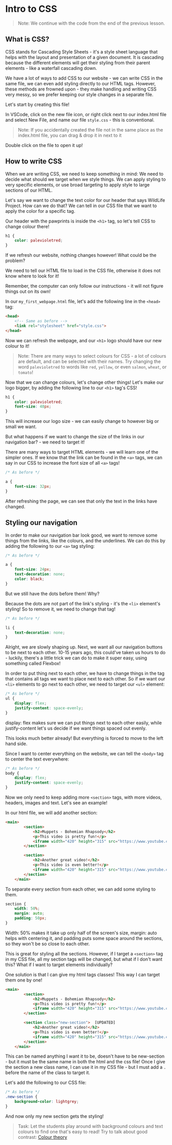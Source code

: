 # Intro to CSS

> Note: We continue with the code from the end of the previous lesson.

## What is CSS?

CSS stands for Cascading Style Sheets - it's a style sheet language that helps with the layout and presentation of a given document. It is cascading because the different elements will get their styling from their parent elements - like a waterfall cascading down. 

We have a lot of ways to add CSS to our website - we can write CSS in the same file, we can even add styling directly to our HTML tags. However, these methods are frowned upon - they make handling and writing CSS very messy, so we prefer keeping our style changes in a separate file.

Let's start by creating this file!

In VSCode, click on the new file icon, or right click next to our index.html file and select New File, and name our file `style.css` - this is conventional.

> Note: If you accidentally created the file not in the same place as the index.html file, you can drag & drop it in next to it

Double click on the file to open it up!

## How to write CSS

When we are writing CSS, we need to keep something in mind: We need to decide what should we target when we style things. We can apply styling to very specific elements, or use broad targeting to apply style to large sections of our HTML.

Let's say we want to change the text color for our header that says WildLife Project. How can we do that? We can tell in our CSS file that we want to apply the color for a specific tag.

Our header with the pawprints is inside the `<h1>` tag, so let's tell CSS to change colour there!

```css
h1 {
    color: palevioletred;
}
```

If we refresh our website, nothing changes however! What could be the problem?

We need to tell our HTML file to load in the CSS file, otherwise it does not know where to look for it!

Remember, the computer can only follow our instructions - it will not figure things out on its own!

In our `my_first_webpage.html` file, let's add the following line in the `<head>` tag:

```html
<head>
    <!-- Same as before -->
    <link rel="stylesheet" href="style.css">
</head>
```

Now we can refresh the webpage, and our `<h1>` logo should have our new colour to it!

> Note: There are many ways to select colours for CSS - a lot of colours are default, and can be selected with their names. Try changing the word `palevioletred` to words like `red`, `yellow`, or even `salmon`, `wheat`, or `tomato`!

Now that we can change colours, let's change other things! Let's make our logo bigger, by adding the following line to our `<h1>` tag's CSS!

```css
h1 {
    color: palevioletred;
    font-size: 48px;
}
```

This will increase our logo size - we can easily change to however big or small we want.

But what happens if we want to change the size of the links in our navigation bar? - we need to target it!

There are many ways to target HTML elements - we will learn one of the simpler ones. If we know that the link can be found in the `<a>` tags, we can say in our CSS to increase the font size of all `<a>` tags!

```css
/* As before */

a {
    font-size: 32px;
}
```
After refreshing the page, we can see that only the text in the links have changed.

## Styling our navigation

In order to make our navigation bar look good, we want to remove some things from the links, like the colours, and the underlines. We can do this by adding the following to our `<a>` tag styling:

```css
/* As before */

a {
    font-size: 24px;
    text-decoration: none;
    color: black;
}
```

But we still have the dots before them! Why?

Because the dots are not part of the link's styling - it's the `<li>` element's styling! So to remove it, we need to change that tag!

```css
/* As before */

li {
    text-decoration: none;
}
```

Alright, we are slowly shaping up. Next, we want all our navigation buttons to be next to each other. 10-15 years ago, this could've taken us hours to do - luckily, there's a little trick we can do to make it super easy, using something called Flexbox!

In order to put thing next to each other, we have to change things in the tag that contains all tags we want to place next to each other. So if we want our `<li>` elements to go next to each other, we need to target our `<ul>` element:

```css
/* As before */
ul {
    display: flex;
    justify-content: space-evenly;
}
```

display: flex makes sure we can put things next to each other easily, while justify-content let's us decide if we want things spaced out evenly.

This looks much better already! But everything is forced to move to the left hand side.

Since I want to center everything on the website, we can tell the `<body>` tag to center the text everywhere:

```css
/* As before */
body {
    display: flex;
    justify-content: space-evenly;
}
```


Now we only need to keep adding more `<section>` tags, with more videos, headers, images and text. Let's see an example!

In our html file, we will add another section:

```html
<main>
        <section>
            <h2>Muppets - Bohemian Rhapsody</h2>
            <p>This video is pretty fun!</p>
            <iframe width="420" height="315" src="https://www.youtube.com/embed/tgbNymZ7vqY"></iframe>   
        </section>

        <section> 
            <h2>Another great video!</h2>
            <p>This video is even better!</p>
            <iframe width="420" height="315" src="https://www.youtube.com/embed/SoZiZE2Zcng"></iframe>
        </section>
    </main>
```

To separate every section from each other, we can add some styling to them.

```css
section {
    width: 50%;
    margin: auto;
    padding: 50px;
}
```

Width: 50% makes it take up only half of the screen's size, margin: auto helps with centering it, and padding puts some space around the sections, so they won't be so close to each other.

This is great for styling all the sections. However, if I target a `<section>` tag in my CSS file, all my section tags will be changed, but what if I don't want this? What if I want to target elements individually?

One solution is that I can give my html tags classes! This way I can target them one by one!

```html
<main>
        <section>
            <h2>Muppets - Bohemian Rhapsody</h2>
            <p>This video is pretty fun!</p>
            <iframe width="420" height="315" src="https://www.youtube.com/embed/tgbNymZ7vqY"></iframe>   
        </section>

        <section class="new-section">  [UPDATED]
            <h2>Another great video!</h2>
            <p>This video is even better!</p>
            <iframe width="420" height="315" src="https://www.youtube.com/embed/SoZiZE2Zcng"></iframe>
        </section>
    </main>
```

This can be named anything I want it to be, doesn't have to be new-section - but it must be the same name in both the html and the css file!
Once I give the section a new class name, I can use it in my CSS file - but I must add a `.` before the name of the class to target it.

Let's add the following to our CSS file:

```css
/* As before */
.new-section {
    background-color: lightgrey;
}
```

And now only my new section gets the styling!

> Task: Let the students play around with background colours and text colours to find one that's easy to read! Try to talk about good contrast: [Colour theory](https://www.uxmatters.com/mt/archives/2007/01/applying-color-theory-to-digital-displays.php)